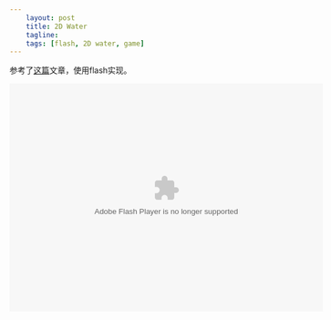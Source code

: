 ```yaml
---
    layout: post
    title: 2D Water
    tagline:
    tags: [flash, 2D water, game] 
---
```

参考了[这篇](http://gamedev.tutsplus.com/tutorials/implementation/make-a-splash-with-2d-water-effects/)文章，使用flash实现。


<embed src="/assets/2DWater.swf" type="application/x-shockwave-flash" width="550" height="400" ></embed>

